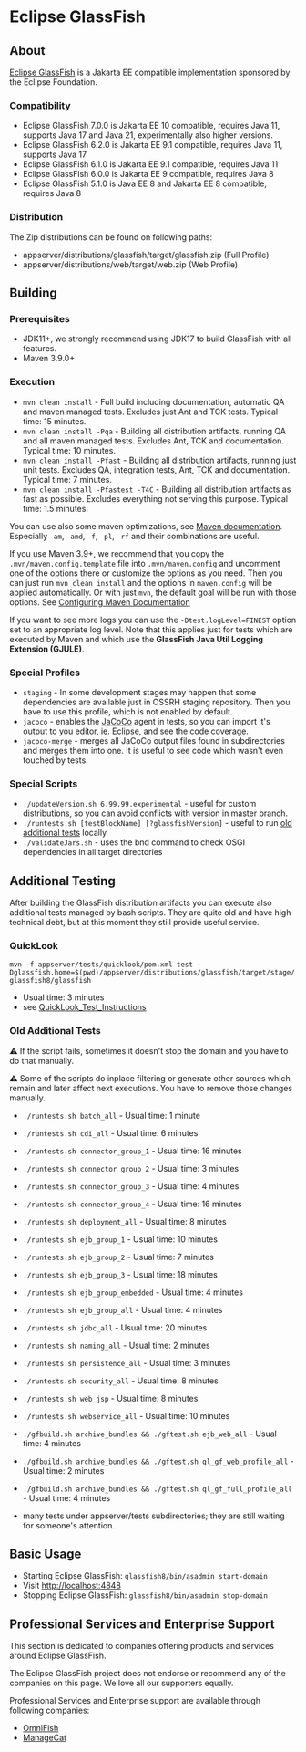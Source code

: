 # Eclipse GlassFish

## About

[Eclipse GlassFish](https://projects.eclipse.org/projects/ee4j.glassfish) is a Jakarta EE compatible implementation
sponsored by the Eclipse Foundation.

### Compatibility

* Eclipse GlassFish 7.0.0 is Jakarta EE 10 compatible, requires Java 11, supports Java 17 and Java 21, experimentally also higher versions.
* Eclipse GlassFish 6.2.0 is Jakarta EE 9.1 compatible, requires Java 11, supports Java 17
* Eclipse GlassFish 6.1.0 is Jakarta EE 9.1 compatible, requires Java 11
* Eclipse GlassFish 6.0.0 is Jakarta EE 9 compatible, requires Java 8
* Eclipse GlassFish 5.1.0 is Java EE 8 and Jakarta EE 8 compatible, requires Java 8

### Distribution

The Zip distributions can be found on following paths:
* appserver/distributions/glassfish/target/glassfish.zip (Full Profile)
* appserver/distributions/web/target/web.zip (Web Profile)

## Building

### Prerequisites

* JDK11+, we strongly recommend using JDK17 to build GlassFish with all features.
* Maven 3.9.0+

### Execution

* `mvn clean install` - Full build including documentation, automatic QA and maven managed tests. Excludes just Ant and TCK tests. Typical time: 15 minutes.
* `mvn clean install -Pqa` - Building all distribution artifacts, running QA and all maven managed tests. Excludes Ant, TCK and documentation. Typical time: 10 minutes.
* `mvn clean install -Pfast` - Building all distribution artifacts, running just unit tests. Excludes QA, integration tests, Ant, TCK and documentation. Typical time: 7 minutes.
* `mvn clean install -Pfastest -T4C` - Building all distribution artifacts as fast as possible. Excludes everything not serving this purpose. Typical time: 1.5 minutes.

You can use also some maven optimizations, see [Maven documentation](https://maven.apache.org/ref/3.9.5/maven-embedder/cli.html).
Especially `-am`, `-amd`, `-f`, `-pl`, `-rf` and their combinations are useful.

If you use Maven 3.9+, we recommend that you copy the `.mvn/maven.config.template` file into `.mvn/maven.config` and uncomment one of the options there or customize the options as you need. Then you can just run `mvn clean install` and the options in `maven.config` will be applied automatically. Or with just `mvn`, the default goal will be run with those options. See [Configuring Maven Documentation](https://maven.apache.org/configure.html)

If you want to see more logs you can use the `-Dtest.logLevel=FINEST` option set to an appropriate log level.
Note that this applies just for tests which are executed by Maven and which use the **GlassFish Java Util Logging Extension (GJULE)**.

### Special Profiles

* `staging` - In some development stages may happen that some dependencies are available just in OSSRH staging repository.
  Then you have to use this profile, which is not enabled by default.
* `jacoco` - enables the [JaCoCo](https://www.eclemma.org/jacoco/) agent in tests, so you can import it's output to you editor, ie. Eclipse, and see the code coverage.
* `jacoco-merge` - merges all JaCoCo output files found in subdirectories and merges them into one. It is useful to see code which wasn't even touched by tests.

### Special Scripts

* `./updateVersion.sh 6.99.99.experimental` - useful for custom distributions, so you can avoid conflicts with version in master branch.
* `./runtests.sh [testBlockName] [?glassfishVersion]` - useful to run [old additional tests](#old-additional-tests) locally
* `./validateJars.sh` - uses the bnd command to check OSGI dependencies in all target directories

## Additional Testing

After building the GlassFish distribution artifacts you can execute also additional tests managed by bash scripts.
They are quite old and have high technical debt, but at this moment they still provide useful service.

### QuickLook

`mvn -f appserver/tests/quicklook/pom.xml test -Dglassfish.home=$(pwd)/appserver/distributions/glassfish/target/stage/glassfish8/glassfish`

* Usual time: 3 minutes
* see [QuickLook_Test_Instructions](https://github.com/eclipse-ee4j/glassfish/blob/master/appserver/tests/quicklook/QuickLook_Test_Instructions.html)

### Old Additional Tests

:warning: If the script fails, sometimes it doesn't stop the domain and you have to do that manually.

:warning: Some of the scripts do inplace filtering or generate other sources which remain and later affect next executions. You have to remove those changes manually.

* `./runtests.sh batch_all` - Usual time: 1 minute
* `./runtests.sh cdi_all` - Usual time: 6 minutes
* `./runtests.sh connector_group_1` - Usual time: 16 minutes
* `./runtests.sh connector_group_2` - Usual time: 3 minutes
* `./runtests.sh connector_group_3` - Usual time: 4 minutes
* `./runtests.sh connector_group_4` - Usual time: 16 minutes
* `./runtests.sh deployment_all` - Usual time: 8 minutes
* `./runtests.sh ejb_group_1` - Usual time: 10 minutes
* `./runtests.sh ejb_group_2` - Usual time: 7 minutes
* `./runtests.sh ejb_group_3` - Usual time: 18 minutes
* `./runtests.sh ejb_group_embedded` - Usual time: 4 minutes
* `./runtests.sh ejb_group_all` - Usual time: 4 minutes
* `./runtests.sh jdbc_all` - Usual time: 20 minutes
* `./runtests.sh naming_all` - Usual time: 2 minutes
* `./runtests.sh persistence_all` - Usual time: 3 minutes
* `./runtests.sh security_all` - Usual time: 8 minutes
* `./runtests.sh web_jsp` - Usual time: 8 minutes
* `./runtests.sh webservice_all` - Usual time: 10 minutes
* `./gfbuild.sh archive_bundles && ./gftest.sh ejb_web_all` - Usual time: 4 minutes
* `./gfbuild.sh archive_bundles && ./gftest.sh ql_gf_web_profile_all` - Usual time: 2 minutes
* `./gfbuild.sh archive_bundles && ./gftest.sh ql_gf_full_profile_all` - Usual time: 4 minutes

* many tests under appserver/tests subdirectories; they are still waiting for someone's attention.

## Basic Usage

* Starting Eclipse GlassFish: `glassfish8/bin/asadmin start-domain`
* Visit [http://localhost:4848](http://localhost:4848)
* Stopping Eclipse GlassFish: `glassfish8/bin/asadmin stop-domain`

## Professional Services and Enterprise Support

This section is dedicated to companies offering products and services around Eclipse GlassFish.

The Eclipse GlassFish project does not endorse or recommend any of the companies on this page. We love all our supporters equally.

Professional Services and Enterprise support are available through following companies:
- [OmniFish](https://omnifish.ee/solutions/#support)
- [ManageCat](https://www.managecat.com/services-and-support/eclipse-glassfish-enterprise-support)
